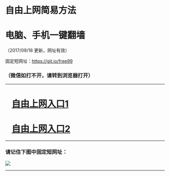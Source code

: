 ﻿# 自由上网简易方法

# 电脑、手机一键翻墙

（2017/09/18 更新，网址有效）

固定短网址：https://git.io/free99

### （微信如打不开，请转到浏览器打开）


***





# &nbsp;&nbsp; <a href="http://ft1070622970.fwq-tz1005.info/fwqtz01.html?t=09180017080 " target="_blank">自由上网入口1</a>
# &nbsp;&nbsp; <a href="http://ft2604622976.fwq-tz1006.info/fwqtz02.html?t=091800113912 " target="_blank">自由上网入口2</a>
***

### 请记住下图中固定短网址：

<img src="https://s3-us-west-2.amazonaws.com/fwq-1001/yjfq-20170905okok.png" /> 


***

